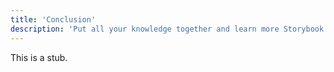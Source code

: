 ```yaml
---
title: 'Conclusion'
description: 'Put all your knowledge together and learn more Storybook techniques'
---
```


This is a stub.
